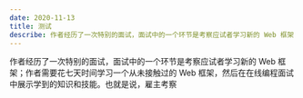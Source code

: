 ```yaml
---
date: 2020-11-13
title: 测试
describe: 作者经历了一次特别的面试，面试中的一个环节是考察应试者学习新的 Web 框架；作者需要花七天时间学习一个从未接触过的 Web 框架，然后在在线编程面试中展示学到的知识和技能。也就是说，雇主考察
---
```


作者经历了一次特别的面试，面试中的一个环节是考察应试者学习新的 Web 框架；作者需要花七天时间学习一个从未接触过的 Web 框架，然后在在线编程面试中展示学到的知识和技能。也就是说，雇主考察
